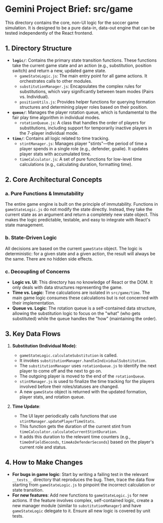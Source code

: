 # Gemini Project Brief: src/game

This directory contains the core, non-UI logic for the soccer game simulation. It is designed to be a pure data-in, data-out engine that can be tested independently of the React frontend.

## 1. Directory Structure

- **`logic/`**: Contains the primary state transition functions. These functions take the current game state and an action (e.g., substitution, position switch) and return a new, updated game state.
  - `gameStateLogic.js`: The main entry point for all game actions. It orchestrates calls to other modules.
  - `substitutionManager.js`: Encapsulates the complex rules for substitutions, which vary significantly between team modes (Pairs vs. Individual).
  - `positionUtils.js`: Provides helper functions for querying formation structures and determining player roles based on their position.
- **`queue/`**: Manages the player rotation queue, which is fundamental to the fair play time algorithm in individual modes.
  - `rotationQueue.js`: A class that handles the order of players for substitutions, including support for temporarily inactive players in the 7-player individual mode.
- **`time/`**: Contains all logic related to time tracking.
  - `stintManager.js`: Manages player "stints"—the period of time a player spends in a single role (e.g., defender, goalie). It updates player stats with accumulated time.
  - `timeCalculator.js`: A set of pure functions for low-level time calculations (e.g., calculating duration, formatting time).

## 2. Core Architectural Concepts

### a. Pure Functions & Immutability
The entire game engine is built on the principle of immutability. Functions in `gameStateLogic.js` do not modify the state directly. Instead, they take the current state as an argument and return a completely new state object. This makes the logic predictable, testable, and easy to integrate with React's state management.

### b. State-Driven Logic
All decisions are based on the current `gameState` object. The logic is deterministic: for a given state and a given action, the result will always be the same. There are no hidden side effects.

### c. Decoupling of Concerns
- **Logic vs. UI**: This directory has no knowledge of React or the DOM. It only deals with data structures representing the game.
- **Time vs. Logic**: Time calculations are isolated in `src/game/time`. The main game logic consumes these calculations but is not concerned with their implementation.
- **Queue vs. Logic**: The rotation queue is a self-contained data structure, allowing the substitution logic to focus on the "what" (who gets substituted) while the queue handles the "how" (maintaining the order).

## 3. Key Data Flows

1.  **Substitution (Individual Mode)**:
    - `gameStateLogic.calculateSubstitution` is called.
    - It invokes `substitutionManager.handleIndividualSubstitution`.
    - The `substitutionManager` uses `rotationQueue.js` to identify the next player to come off and the next to go on.
    - The outgoing player is moved to the end of the `rotationQueue`.
    - `stintManager.js` is used to finalize the time tracking for the players involved before their roles/statuses are changed.
    - A new `gameState` object is returned with the updated formation, player stats, and rotation queue.

2.  **Time Update**:
    - The UI layer periodically calls functions that use `stintManager.updatePlayerTimeStats`.
    - This function gets the duration of the current stint from `timeCalculator.calculateCurrentStintDuration`.
    - It adds this duration to the relevant time counters (e.g., `timeOnFieldSeconds`, `timeAsDefenderSeconds`) based on the player's current role and status.

## 4. How to Make Changes

- **For bugs in game logic**: Start by writing a failing test in the relevant `__tests__` directory that reproduces the bug. Then, trace the data flow starting from `gameStateLogic.js` to pinpoint the incorrect calculation or state transition.
- **For new features**: Add new functions to `gameStateLogic.js` for new actions. If the feature involves complex, self-contained logic, create a new manager module (similar to `substitutionManager`) and have `gameStateLogic` delegate to it. Ensure all new logic is covered by unit tests.